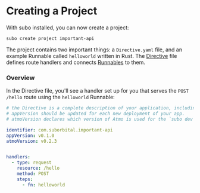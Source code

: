 # Creating a Project

With subo installed, you can now create a project:

```text
subo create project important-api
```

The project contains two important things: a `Directive.yaml` file, and an example Runnable called `helloworld` written in Rust. The [Directive](concepts/the-directive.md) file defines route handlers and connects [Runnables](concepts/runnables.md) to them.

### Overview

In the Directive file, you'll see a handler set up for you that serves the `POST /hello` route using the `helloworld` Runnable:

```yaml
# the Directive is a complete description of your application, including all of its business logic.
# appVersion should be updated for each new deployment of your app.
# atmoVersion declares which version of Atmo is used for the `subo dev` command.

identifier: com.suborbital.important-api
appVersion: v0.1.0
atmoVersion: v0.2.3


handlers:
  - type: request
    resource: /hello
    method: POST
    steps:
      - fn: helloworld
```


